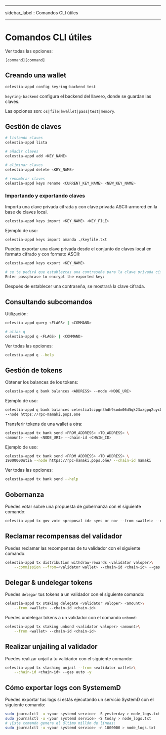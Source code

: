 - - -
sidebar_label : Comandos CLI útiles
- - -

# Comandos CLI útiles

Ver todas las opciones:

```console
[command][command]
```

## Creando una wallet

```sh
celestia-appd config keyring-backend test
```

`keyring-backend` configura el backend del llavero, donde se guardan las claves.

Las opciones son: `os|file|kwallet|pass|test|memory`.

## Gestión de claves

```sh
# listando claves
celestia-appd lista

# añadir claves
celestia-appd add <KEY_NAME>

# eliminar claves
celestia-appd delete <KEY_NAME>

# renombrar claves
celestia-appd keys rename <CURRENT_KEY_NAME> <NEW_KEY_NAME>
```

### Importando y exportando claves

Importa una clave privada cifrada y con clave privada ASCII-armored en la base de claves local.

```sh
celestia-appd keys import <KEY_NAME> <KEY_FILE>
```

Ejemplo de uso:

```sh
celestia-appd keys import amanda ./keyfile.txt
```

Puedes exportar una clave privada desde el conjunto de claves local en formato cifrado y con formato ASCII:

```sh
celestia-appd keys export <KEY_NAME>

# se te pedirá que establezcas una contraseña para la clave privada cifrada:
Enter passphrase to encrypt the exported key:
```

Después de establecer una contraseña, se mostrará la clave cifrada.

## Consultando subcomandos

Utilización:

```sh
celestia-appd query <FLAGS> | <COMMAND>

# alias q
celestia-appd q <FLAGS> | <COMMAND>
```

Ver todas las opciones:

```sh
celestia-appd q --help
```

## Gestión de tokens

Obtener los balances de los tokens:

```sh
celestia-appd q bank balances <ADDRESS> --node <NODE_URI>
```

Ejemplo de uso:

```sh
celestia-appd q bank balances celestia1czpgn3hdh9sodm06d5qk23xzgpq2uyc8ggdqgw \
--node https://rpc-mamaki.pops.one
```

Transferir tokens de una wallet a otra:

```sh
celestia-appd tx bank send <FROM_ADDRESS> <TO_ADDRESS> \
<amount> --node <NODE_URI> --chain-id <CHAIN_ID>
```

Ejemplo de uso:

```sh
celestia-appd tx bank send <FROM_ADDRESS> <TO_ADDRESS> \
19000000utia --node https://rpc-mamaki.pops.one/ --chain-id mamaki
```

Ver todas las opciones:

```sh
celestia-appd tx bank send --help
```

## Gobernanza

Puedes votar sobre una propuesta de gobernanza con el siguiente comando:

```sh
celestia-appd tx gov vote <proposal id> <yes or no> --from <wallet> --chain-id <chain-id>
```

## Reclamar recompensas del validador

Puedes reclamar las recompensas de tu validador con el siguiente comando:

```sh
celestia-appd tx distribution withdraw-rewards <validator valoper>\
    --commission --from=<validator wallet> --chain-id <chain-id> --gas auto -y
```

## Delegar & undelegar tokens

Puedes `delegar` tus tokens a un validador con el siguiente comando:

```sh
celestia-appd tx staking delegate <validator valoper> <amount>\
    --from <wallet> --chain-id <chain-id>
```

Puedes undelegar tokens a un validador con el comando `unbond`:

```sh
celestia-appd tx staking unbond <validator valoper> <amount>\
    --from <wallet> --chain-id <chain-id>
```

## Realizar unjailing al validador

Puedes realizar unjail a tu validador con el siguiente comando:

```sh
celestia-appd tx slashing unjail --from <validator wallet>\
    --chain-id <chain-id> --gas auto -y
```

## Cómo exportar logs con SystememD

Puedes exportar tus logs si estás ejecutando un servicio SystemD con el siguiente comando:

```sh
sudo journalctl -u <your systemd service> -S yesterday > node_logs.txt
sudo journalctl -u <your systemd service> -S today > node_logs.txt
# ¡Este comando genera el último millón de líneas!
sudo journalctl -u <your systemd service> -n 1000000 > node_logs.txt
```

